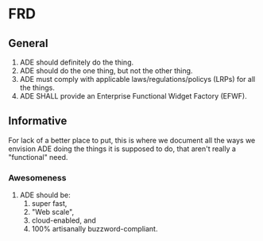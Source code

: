 # FRD

## General

1.  ADE should definitely do the thing.
2.  ADE should do the one thing, but not the other thing.
3.  ADE must comply with applicable laws/regulations/policys (LRPs) for all the things.
4.  ADE SHALL provide an Enterprise Functional Widget Factory (EFWF).

## Informative

For lack of a better place to put, this is where we document all the ways we envision ADE doing the things it
is supposed to do, that aren't really a "functional" need.

### Awesomeness

1.  ADE should be:
    1. super fast,
    2. "Web scale",
    3. cloud-enabled, and
    4. 100% artisanally buzzword-compliant.
